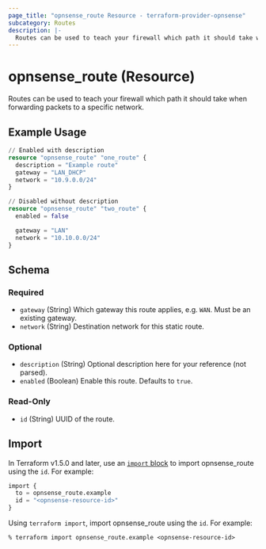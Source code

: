 ```yaml
---
page_title: "opnsense_route Resource - terraform-provider-opnsense"
subcategory: Routes
description: |-
  Routes can be used to teach your firewall which path it should take when forwarding packets to a specific network.
---
```


# opnsense_route (Resource)

Routes can be used to teach your firewall which path it should take when forwarding packets to a specific network.

## Example Usage

```terraform
// Enabled with description
resource "opnsense_route" "one_route" {
  description = "Example route"
  gateway = "LAN_DHCP"
  network = "10.9.0.0/24"
}

// Disabled without description
resource "opnsense_route" "two_route" {
  enabled = false

  gateway = "LAN"
  network = "10.10.0.0/24"
}
```

<!-- schema generated by tfplugindocs -->
## Schema

### Required

- `gateway` (String) Which gateway this route applies, e.g. `WAN`. Must be an existing gateway.
- `network` (String) Destination network for this static route.

### Optional

- `description` (String) Optional description here for your reference (not parsed).
- `enabled` (Boolean) Enable this route.  Defaults to `true`.

### Read-Only

- `id` (String) UUID of the route.

## Import

In Terraform v1.5.0 and later, use an [`import` block](https://developer.hashicorp.com/terraform/language/import) to import opnsense_route using the `id`. For example:

```terraform
import {
  to = opnsense_route.example
  id = "<opnsense-resource-id>"
}
```

Using `terraform import`, import opnsense_route using the `id`. For example:

```console
% terraform import opnsense_route.example <opnsense-resource-id>
```